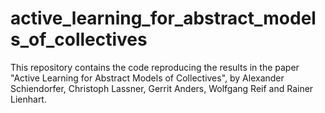 # active_learning_for_abstract_models_of_collectives
This repository contains the code reproducing the results in the paper "Active Learning for Abstract Models of Collectives", by Alexander Schiendorfer, Christoph Lassner, Gerrit Anders, Wolfgang Reif and Rainer Lienhart.
